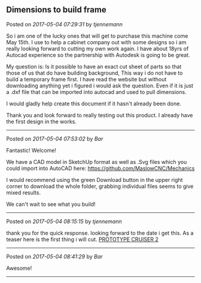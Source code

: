 ## Dimensions to build frame
Posted on *2017-05-04 07:29:31* by *tjennemann*

So i am one of the lucky ones that will get to purchase this machine come May 15th. I use to help a cabinet company out with some designs so i am really looking forward to cutting my own work again. I have about 18yrs of Autocad experience so the partnership with Autodesk is going to be great.

My question is: 
   Is it possible to have an exact cut sheet of parts so that those of us that do have building background, This way i do not have to build a temporary frame first. I have read the website but without downloading anything yet i figured i would ask the question. Even if it is just a .dxf file that can be imported into autocad and used to pull dimensions. 

I would gladly help create this document if it hasn't already been done.

Thank you and look forward to really testing out this product. I already have the first design in the works.

---

Posted on *2017-05-04 07:53:02* by *Bar*

Fantastic! Welcome!

We have a CAD model in SketchUp format as well as .Svg files which you could import into AutoCAD here: https://github.com/MaslowCNC/Mechanics

I would recommend using the green Download button in the upper right corner to download the whole folder, grabbing individual files seems to give mixed results.

We can't wait to see what you build!

---

Posted on *2017-05-04 08:15:15* by *tjennemann*

thank you for the quick response. looking forward to the date i get this. As a teaser here is the first thing i will cut. [PROTOTYPE CRUISER 2](//muut.com/u/maslowcnc/s3/:maslowcnc:ZKaB:prototypecruiser2.jpg.jpg)

---

Posted on *2017-05-04 08:41:29* by *Bar*

Awesome!

---

